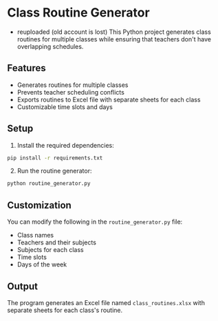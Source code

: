 # Class Routine Generator
- reuploaded (old account is lost)
This Python project generates class routines for multiple classes while ensuring that teachers don't have overlapping schedules.

## Features

- Generates routines for multiple classes
- Prevents teacher scheduling conflicts
- Exports routines to Excel file with separate sheets for each class
- Customizable time slots and days

## Setup

1. Install the required dependencies:
```bash
pip install -r requirements.txt
```

2. Run the routine generator:
```bash
python routine_generator.py
```

## Customization

You can modify the following in the `routine_generator.py` file:

- Class names
- Teachers and their subjects
- Subjects for each class
- Time slots
- Days of the week

## Output

The program generates an Excel file named `class_routines.xlsx` with separate sheets for each class's routine.
